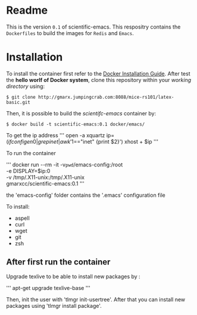 # Readme 
This is the version `0.1` of scientific-emacs. This respositry contains the `Dockerfiles` to build the images for `Redis` and `Emacs`.

# Installation
To install the container first refer to the [Docker Installation Guide](https://docs.docker.com/docker-for-windows/install/). After test the **hello worlf of Docker system**, clone this repository within your
*working directory* using:

```
$ git clone http://gmarx.jumpingcrab.com:8088/mice-rs101/latex-basic.git
```

Then, it is possible to build the *scientifc-emacs* container by:

```
$ docker build -t scientific-emacs:0.1 docker/emacs/
```






To get the ip address
'''
open -a xquartz
ip=$(ifconfig en0 | grep inet | awk '$1=="inet" {print $2}')
xhost + $ip
'''

To run the container

'''
docker run --rm -it  -v`pwd`/emacs-config:/root \
            -e DISPLAY=$ip:0 \
            -v /tmp/.X11-unix:/tmp/.X11-unix \
            gmarxcc/scientific-emacs:0.1
'''

the 'emacs-config' folder contains the '.emacs' configuration file  

To install:
- aspell
- curl
- wget
- git
- zsh

## After first run the container
Upgrade texlive to be able to install new packages by :

'''
apt-get upgrade texlive-base
'''

Then, init the user with 'tlmgr init-usertree'. After that you can install new packages using 'tlmgr install package'.

